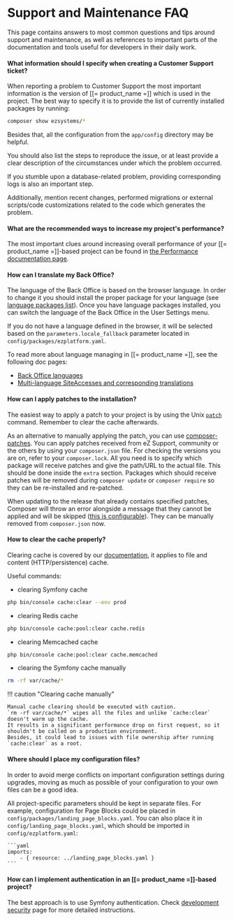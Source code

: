 # Support and Maintenance FAQ

This page contains answers to most common questions and tips around support and maintenance,
as well as references to important parts of the documentation and tools useful for developers in their daily work.

#### What information should I specify when creating a Customer Support ticket?

When reporting a problem to Customer Support the most important information is the version of [[= product_name =]] which is used in the project.
The best way to specify it is to provide the list of currently installed packages by running:

``` bash
composer show ezsystems/*
```

Besides that, all the configuration from the `app/config` directory may be helpful.

You should also list the steps to reproduce the issue,
or at least provide a clear description of the circumstances under which the problem occurred.

If you stumble upon a database-related problem, providing corresponding logs is also an important step.

Additionally, mention recent changes, performed migrations or external scripts/code customizations
related to the code which generates the problem.

#### What are the recommended ways to increase my project's performance?

The most important clues around increasing overall performance of your [[= product_name =]]-based project can be found in [the Performance documentation page](../guide/performance.md).

#### How can I translate my Back Office?

The language of the Back Office is based on the browser language.
In order to change it you should install the proper package for your language (see [language packages list](https://github.com/ezplatform-i18n)).
Once you have language packages installed, you can switch the language of the Back Office in the User Settings menu.

If you do not have a language defined in the browser, it will be selected based on the `parameters.locale_fallback` parameter located in `config/packages/ezplatform.yaml`.

To read more about language managing in [[= product_name =]], see the following doc pages:

- [Back Office languages](../guide/back_office_translations.md)
- [Multi-language SiteAccesses and corresponding translations](../guide/multi_language_siteaccesses.md)

#### How can I apply patches to the installation?

The easiest way to apply a patch to your project is by using the Unix [`patch`](http://man7.org/linux/man-pages/man1/patch.1.html) command.
Remember to clear the cache afterwards.

As an alternative to manually applying the patch, you can use [composer-patches](https://github.com/cweagans/composer-patches).
You can apply patches received from eZ Support, community or the others by using your `composer.json` file.
For checking the versions you are on, refer to your `composer.lock`.
All you need is to specify which package will receive patches and give the path/URL to the actual file.
This should be done inside the `extra` section. Packages which should receive patches
will be removed during `composer update` or `composer require` so they can be re-installed and re-patched.

When updating to the release that already contains specified patches,
Composer will throw an error alongside a message that they cannot be applied and will be skipped
([this is configurable](https://github.com/cweagans/composer-patches#error-handling)).
They can be manually removed from `composer.json` now.

#### How to clear the cache properly?

Clearing cache is covered by our [documentation](../guide/devops.md#cache-clearing), it applies to file and content (HTTP/persistence) cache.

Useful commands:

- clearing Symfony cache

```bash
php bin/console cache:clear --env prod
```

- clearing Redis cache

```bash
php bin/console cache:pool:clear cache.redis
```

- clearing Memcached cache

```bash
php bin/console cache:pool:clear cache.memcached
```

- clearing the Symfony cache manually

```bash
rm -rf var/cache/*
```

!!! caution "Clearing cache manually"

    Manual cache clearing should be executed with caution.
    `rm -rf var/cache/*` wipes all the files and unlike `cache:clear` doesn't warm up the cache.
    It results in a significant performance drop on first request, so it shouldn't be called on a production environment.
    Besides, it could lead to issues with file ownership after running `cache:clear` as a root.

#### Where should I place my configuration files?

In order to avoid merge conflicts on important configuration settings during upgrades,
moving as much as possible of your configuration to your own files can be a good idea.

All project-specific parameters should be kept in separate files.
For example, configuration for Page Blocks could be placed in `config/packages/landing_page_blocks.yaml`.
You can also place it in `config/landing_page_blocks.yaml`, which should be imported in `config/ezplatform.yaml`:

    ```yaml
    imports:
        - { resource: ../landing_page_blocks.yaml }
    ```

#### How can I implement authentication in an [[= product_name =]]-based project?

The best approach is to use Symfony authentication.
Check [development security](../guide/security.md) page for more detailed instructions.
